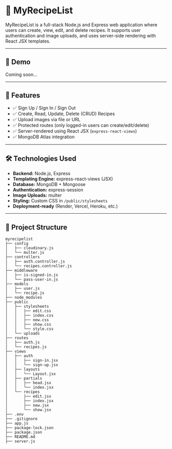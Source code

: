 # 🍲 MyRecipeList

MyRecipeList is a full-stack Node.js and Express web application where users can create, view, edit, and delete recipes. It supports user authentication and image uploads, and uses server-side rendering with React JSX templates.

---

## 📸 Demo

Coming soon...

---

## 🚀 Features

- ✅ Sign Up / Sign In / Sign Out  
- ✅ Create, Read, Update, Delete (CRUD) Recipes  
- ✅ Upload images via file or URL  
- ✅ Protected routes (only logged-in users can create/edit/delete)  
- ✅ Server-rendered using React JSX (`express-react-views`)  
- ✅ MongoDB Atlas integration  

---

## 🛠️ Technologies Used

- **Backend:** Node.js, Express  
- **Templating Engine:** express-react-views (JSX)  
- **Database:** MongoDB + Mongoose  
- **Authentication:** express-session  
- **Image Uploads:** multer  
- **Styling:** Custom CSS in `/public/stylesheets`  
- **Deployment-ready** (Render, Vercel, Heroku, etc.)  

---

## 📁 Project Structure

```plaintext
myrecipelist
├── config
│   ├── cloudinary.js
│   └── multer.js
├── controllers
│   ├── auth.controller.js
│   └── recipes.controller.js
├── middleware
│   ├── is-signed-in.js
│   └── pass-user-in.js
├── models
│   ├── user.js
│   └── recipe.js
├── node_modules
├── public
│   ├── stylesheets
│   │   ├── edit.css
│   │   ├── index.css
│   │   ├── new.css
│   │   ├── show.css
│   │   └── style.css
│   └── uploads
├── routes
│   ├── auth.js
│   └── recipes.js
├── views
│   ├── auth
│   │   ├── sign-in.jsx
│   │   └── sign-up.jsx
│   ├── layouts
│   │   └── Layout.jsx
│   ├── partials
│   │   ├── head.jsx
│   │   └── index.jsx
│   └── recipes
│       ├── edit.jsx
│       ├── index.jsx
│       ├── new.jsx
│       └── show.jsx
├── .env
├── .gitignore
├── app.js
├── package-lock.json
├── package.json
├── README.md
├── server.js
